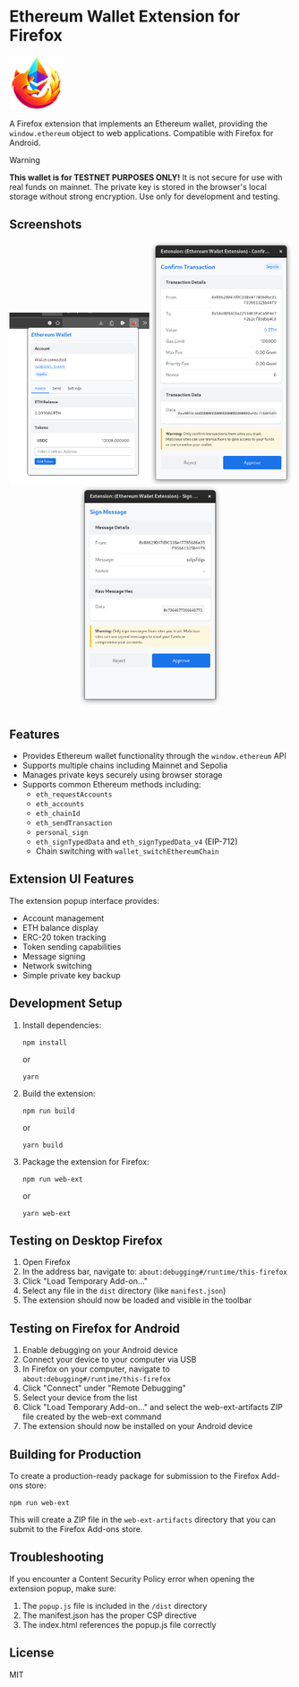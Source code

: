 # Ethereum Wallet Extension for Firefox

<img src="public/ethfox2.96.png" alt="EthFox Logo" width="96" height="96">

A Firefox extension that implements an Ethereum wallet, providing the `window.ethereum` object to web applications. Compatible with Firefox for Android.

> [!WARNING]
> **This wallet is for TESTNET PURPOSES ONLY!** It is not secure for use with real funds on mainnet. The private key is stored in the browser's local storage without strong encryption. Use only for development and testing.

## Screenshots

<div align="center">
  <img src="screenshots/popup.png" alt="Wallet Popup" width="250" />
  <img src="screenshots/tx.png" alt="Transaction Approval" width="250" />
  <img src="screenshots/sig.png" alt="Message Signing" width="250" />
</div>

## Features

- Provides Ethereum wallet functionality through the `window.ethereum` API
- Supports multiple chains including Mainnet and Sepolia
- Manages private keys securely using browser storage
- Supports common Ethereum methods including:
  - `eth_requestAccounts`
  - `eth_accounts`
  - `eth_chainId`
  - `eth_sendTransaction`
  - `personal_sign`
  - `eth_signTypedData` and `eth_signTypedData_v4` (EIP-712)
  - Chain switching with `wallet_switchEthereumChain`
  
## Extension UI Features

The extension popup interface provides:

- Account management
- ETH balance display
- ERC-20 token tracking
- Token sending capabilities
- Message signing
- Network switching
- Simple private key backup

## Development Setup

1. Install dependencies:
   ```
   npm install
   ```
   or 
   ```
   yarn
   ```

2. Build the extension:
   ```
   npm run build
   ```
   or
   ```
   yarn build
   ```

3. Package the extension for Firefox:
   ```
   npm run web-ext
   ```
   or
   ```
   yarn web-ext
   ```

## Testing on Desktop Firefox

1. Open Firefox
2. In the address bar, navigate to: `about:debugging#/runtime/this-firefox`
3. Click "Load Temporary Add-on..."
4. Select any file in the `dist` directory (like `manifest.json`)
5. The extension should now be loaded and visible in the toolbar

## Testing on Firefox for Android

1. Enable debugging on your Android device
2. Connect your device to your computer via USB
3. In Firefox on your computer, navigate to `about:debugging#/runtime/this-firefox`
4. Click "Connect" under "Remote Debugging"
5. Select your device from the list
6. Click "Load Temporary Add-on..." and select the web-ext-artifacts ZIP file created by the web-ext command
7. The extension should now be installed on your Android device

## Building for Production

To create a production-ready package for submission to the Firefox Add-ons store:

```
npm run web-ext
```

This will create a ZIP file in the `web-ext-artifacts` directory that you can submit to the Firefox Add-ons store.

## Troubleshooting

If you encounter a Content Security Policy error when opening the extension popup, make sure:
1. The `popup.js` file is included in the `/dist` directory
2. The manifest.json has the proper CSP directive
3. The index.html references the popup.js file correctly

## License

MIT